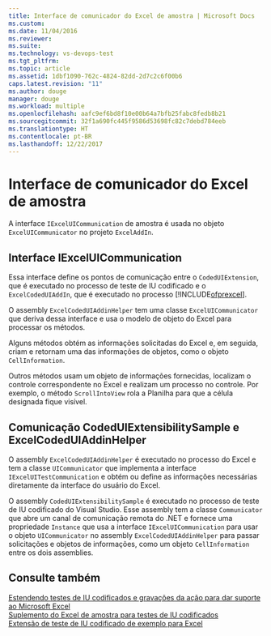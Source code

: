 ```yaml
---
title: Interface de comunicador do Excel de amostra | Microsoft Docs
ms.custom: 
ms.date: 11/04/2016
ms.reviewer: 
ms.suite: 
ms.technology: vs-devops-test
ms.tgt_pltfrm: 
ms.topic: article
ms.assetid: 1dbf1090-762c-4824-82dd-2d7c2c6f00b6
caps.latest.revision: "11"
ms.author: douge
manager: douge
ms.workload: multiple
ms.openlocfilehash: aafc9ef6bd8f10e00b64a7bfb25fabc8fedb8b21
ms.sourcegitcommit: 32f1a690fc445f9586d53698fc82c7debd784eeb
ms.translationtype: HT
ms.contentlocale: pt-BR
ms.lasthandoff: 12/22/2017
---
```

# <a name="sample-excel-communicator-interface"></a>Interface de comunicador do Excel de amostra
A interface `IExcelUICommunication` de amostra é usada no objeto `ExcelUICommunicator` no projeto `ExcelAddIn`.  
  
## <a name="iexceluicommunication-interface"></a>Interface IExcelUICommunication  
 Essa interface define os pontos de comunicação entre o `CodedUIExtension`, que é executado no processo de teste de IU codificado e o `ExcelCodedUIAddIn`, que é executado no processo [!INCLUDE[ofprexcel](../test/includes/ofprexcel_md.md)].  
  
 O assembly `ExcelCodedUIAddinHelper` tem uma classe `ExcelUICommunicator` que deriva dessa interface e usa o modelo de objeto do Excel para processar os métodos.  
  
 Alguns métodos obtém as informações solicitadas do Excel e, em seguida, criam e retornam uma das informações de objetos, como o objeto `CellInformation`.  
  
 Outros métodos usam um objeto de informações fornecidas, localizam o controle correspondente no Excel e realizam um processo no controle. Por exemplo, o método `ScrollIntoView` rola a Planilha para que a célula designada fique visível.  
  
## <a name="codeduiextensibilitysample-and-excelcodeduiaddinhelper-communication"></a>Comunicação CodedUIExtensibilitySample e ExcelCodedUIAddinHelper  
 O assembly `ExcelCodedUIAddinHelper` é executado no processo do Excel e tem a classe `UICommunicator` que implementa a interface `IExcelUITestCommunication` e obtém ou define as informações necessárias diretamente da interface do usuário do Excel.  
  
 O assembly `CodedUIExtensibilitySample` é executado no processo de teste de IU codificado do Visual Studio. Esse assembly tem a classe `Communicator` que abre um canal de comunicação remota do .NET e fornece uma propriedade `Instance` que usa a interface `IExcelUICommunication` para usar o objeto `UICommunicator` no assembly `ExcelCodedUIAddinHelper` para passar solicitações e objetos de informações, como um objeto `CellInformation` entre os dois assemblies.  
  
## <a name="see-also"></a>Consulte também  
 [Estendendo testes de IU codificados e gravações da ação para dar suporte ao Microsoft Excel](../test/extending-coded-ui-tests-and-action-recordings-to-support-microsoft-excel.md)   
 [Suplemento do Excel de amostra para testes de IU codificados](../test/sample-excel-add-in-for-coded-ui-testing.md)   
 [Extensão de teste de IU codificado de exemplo para Excel](../test/sample-coded-ui-test-extension-for-excel.md)
